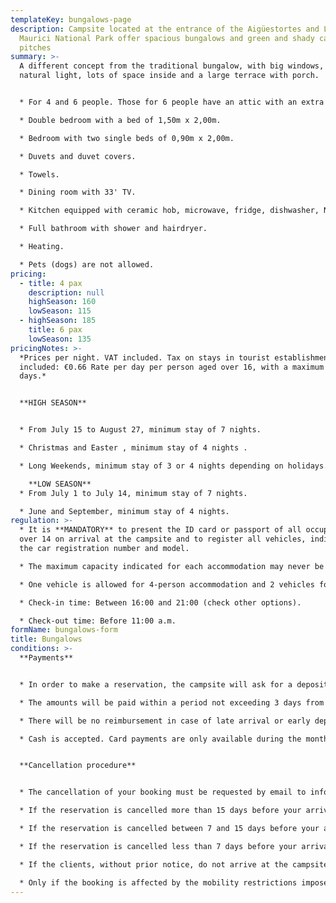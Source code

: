 ```yaml
---
templateKey: bungalows-page
description: Campsite located at the entrance of the Aigüestortes and Lake Sant
  Maurici National Park offer spacious bungalows and green and shady camping
  pitches
summary: >-
  A different concept from the traditional bungalow, with big windows, a lot of
  natural light, lots of space inside and a large terrace with porch. 


  * For 4 and 6 people. Those for 6 people have an attic with an extra bedroom.

  * Double bedroom with a bed of 1,50m x 2,00m.

  * Bedroom with two single beds of 0,90m x 2,00m.

  * Duvets and duvet covers.

  * Towels.

  * Dining room with 33' TV.

  * Kitchen equipped with ceramic hob, microwave, fridge, dishwasher, Nespresso coffee machine, toaster, juicer, blender, kitchenware and crockery.

  * Full bathroom with shower and hairdryer.

  * Heating.

  * Pets (dogs) are not allowed.
pricing:
  - title: 4 pax
    description: null
    highSeason: 160
    lowSeason: 115
  - highSeason: 185
    title: 6 pax
    lowSeason: 135
pricingNotes: >-
  *Prices per night. VAT included. Tax on stays in tourist establishments not
  included: €0.66 Rate per day per person aged over 16, with a maximum of 7
  days.*


  **HIGH SEASON**


  * From July 15 to August 27, minimum stay of 7 nights.

  * Christmas and Easter , minimum stay of 4 nights .

  * Long Weekends, minimum stay of 3 or 4 nights depending on holidays.

    **LOW SEASON** 
  * From July 1 to July 14, minimum stay of 7 nights.

  * June and September, minimum stay of 4 nights.
regulation: >-
  * It is **MANDATORY** to present the ID card or passport of all occupants aged
  over 14 on arrival at the campsite and to register all vehicles, indicating
  the car registration number and model.

  * The maximum capacity indicated for each accommodation may never be exceeded without authorisation.

  * One vehicle is allowed for 4-person accommodation and 2 vehicles for 6-person accommodation are included in the price. Any additional vehicle must be registered and paid for in accordance with the current rates.

  * Check-in time: Between 16:00 and 21:00 (check other options).

  * Check-out time: Before 11:00 a.m.
formName: bungalows-form
title: Bungalows
conditions: >-
  **Payments** 


  * In order to make a reservation, the campsite will ask for a deposit which, depending on the season, can be up to 40% of the total cost of the stay.

  * The amounts will be paid within a period not exceeding 3 days from the date of the request and will be made by transfer to the account that will be communicated at the time of formalising the reservation. The remaining amount will be settled on arrival at the campsite.

  * There will be no reimbursement in case of late arrival or early departure.

  * Cash is accepted. Card payments are only available during the months of July and August. There is also the possibility of making a bank transfer.


  **Cancellation procedure**


  * The cancellation of your booking must be requested by email to info@campinglamola.com

  * If the reservation is cancelled more than 15 days before your arrival, 90% of the deposit is refunded.

  * If the reservation is cancelled between 7 and 15 days before your arrival, 50% of the deposit is refunded.

  * If the reservation is cancelled less than 7 days before your arrival, no refund will be made.

  * If the clients, without prior notice, do not arrive at the campsite before 21.00 h on the day of arrival, the booking will be considered cancelled.

  * Only if the booking is affected by the mobility restrictions imposed by the Government in relation to Covid-19, 100% of the deposit will be refunded.
---
```

